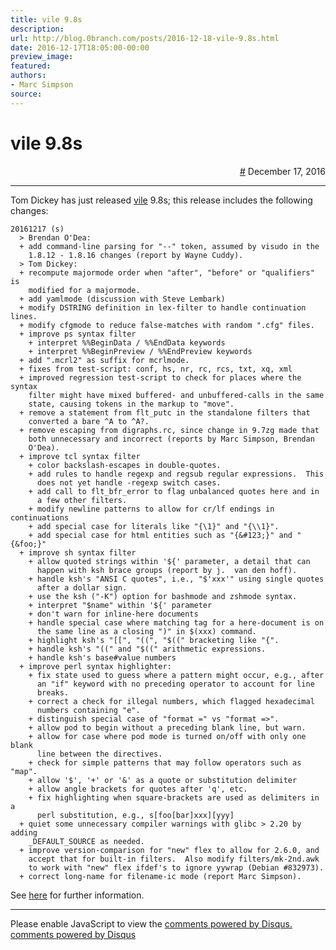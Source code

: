 ```yaml
---
title: vile 9.8s
description:
url: http://blog.0branch.com/posts/2016-12-18-vile-9.8s.html
date: 2016-12-17T18:05:00-00:00
preview_image:
featured:
authors:
- Marc Simpson
source:
---
```


<div>
  <div class="span-22">
    <div class="span-12"><h1>vile 9.8s</h1></div>
    <div style="text-align: right" class="span-10 last">
      <a href="https://blog.0branch.com/index.html">#</a> December 17, 2016
    </div>
  </div>
  <hr/>
  <div>
    <p>Tom Dickey has just released <a href="http://invisible-island.net/vile">vile</a> 9.8s; this release includes the following changes:</p>
<pre><code>20161217 (s)
  &gt; Brendan O'Dea:
  + add command-line parsing for &quot;--&quot; token, assumed by visudo in the
    1.8.12 - 1.8.16 changes (report by Wayne Cuddy).
  &gt; Tom Dickey:
  + recompute majormode order when &quot;after&quot;, &quot;before&quot; or &quot;qualifiers&quot; is
    modified for a majormode.
  + add yamlmode (discussion with Steve Lembark)
  + modify DSTRING definition in lex-filter to handle continuation lines.
  + modify cfgmode to reduce false-matches with random &quot;.cfg&quot; files.
  + improve ps syntax filter
    + interpret %%BeginData / %%EndData keywords
    + interpret %%BeginPreview / %%EndPreview keywords
  + add &quot;.mcrl2&quot; as suffix for mcrlmode.
  + fixes from test-script: conf, hs, nr, rc, rcs, txt, xq, xml
  + improved regression test-script to check for places where the syntax
    filter might have mixed buffered- and unbuffered-calls in the same
    state, causing tokens in the markup to &quot;move&quot;.
  + remove a statement from flt_putc in the standalone filters that
    converted a bare ^A to ^A?.
  + remove escaping from digraphs.rc, since change in 9.7zg made that
    both unnecessary and incorrect (reports by Marc Simpson, Brendan
    O'Dea).
  + improve tcl syntax filter
    + color backslash-escapes in double-quotes.
    + add rules to handle regexp and regsub regular expressions.  This
      does not yet handle -regexp switch cases.
    + add call to flt_bfr_error to flag unbalanced quotes here and in
      a few other filters.
    + modify newline patterns to allow for cr/lf endings in continuations
    + add special case for literals like &quot;{\1}&quot; and &quot;{\\1}&quot;.
    + add special case for html entities such as &quot;{&amp;#123;}&quot; and &quot;{&amp;foo;}&quot;
  + improve sh syntax filter
    + allow quoted strings within '${' parameter, a detail that can
      happen with ksh brace groups (report by j.  van den hoff).
    + handle ksh's &quot;ANSI C quotes&quot;, i.e., &quot;$'xxx'&quot; using single quotes
      after a dollar sign.
    + use the ksh (&quot;-K&quot;) option for bashmode and zshmode syntax.
    + interpret &quot;$name&quot; within '${' parameter
    + don't warn for inline-here documents
    + handle special case where matching tag for a here-document is on
      the same line as a closing &quot;)&quot; in $(xxx) command.
    + highlight ksh's &quot;[[&quot;, &quot;((&quot;, &quot;$((&quot; bracketing like &quot;{&quot;.
    + handle ksh's &quot;((&quot; and &quot;$((&quot; arithmetic expressions.
    + handle ksh's base#value numbers
  + improve perl syntax highlighter:
    + fix state used to guess where a pattern might occur, e.g., after
      an &quot;if&quot; keyword with no preceding operator to account for line
      breaks.
    + correct a check for illegal numbers, which flagged hexadecimal
      numbers containing &quot;e&quot;.
    + distinguish special case of &quot;format =&quot; vs &quot;format =&gt;&quot;.
    + allow pod to begin without a preceding blank line, but warn.
    + allow for case where pod mode is turned on/off with only one blank
      line between the directives.
    + check for simple patterns that may follow operators such as &quot;map&quot;.
    + allow '$', '+' or '&amp;' as a quote or substitution delimiter
    + allow angle brackets for quotes after 'q', etc.
    + fix highlighting when square-brackets are used as delimiters in a
      perl substitution, e.g., s[foo[bar]xxx][yyy]
  + quiet some unnecessary compiler warnings with glibc &gt; 2.20 by adding
    _DEFAULT_SOURCE as needed.
  + improve version-comparison for &quot;new&quot; flex to allow for 2.6.0, and
    accept that for built-in filters.  Also modify filters/mk-2nd.awk
    to work with &quot;new&quot; flex ifdef's to ignore yywrap (Debian #832973).
  + correct long-name for filename-ic mode (report Marc Simpson).</code></pre>
<p>See <a href="http://invisible-island.net/vile/CHANGES.html#index-v9_8s">here</a> for further information.</p>
  </div>
</div>

<hr/>

<div></div>

<noscript>Please enable JavaScript to view the <a href="http://disqus.com/?ref_noscript">comments powered by Disqus.</a></noscript>
<a href="http://disqus.com" class="dsq-brlink">comments powered by <span class="logo-disqus">Disqus</span></a>

